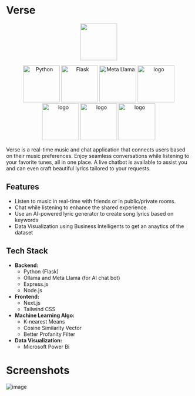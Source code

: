 # Verse

<p align="center">
 
<img src="https://github.com/user-attachments/assets/dae7cb10-8d33-48b8-b8f2-4037b1003914" width="100" />
</p>
<p align="center">

<img src="https://img.shields.io/badge/Python-3776AB?style=for-the-badge&logo=python&logoColor=white" alt="Python" width="100" />
<img src="https://img.shields.io/badge/Flask-000000?style=for-the-badge&logo=flask&logoColor=white" alt="Flask" width="100" />
<img src="https://img.shields.io/badge/Meta Llama-5C2D91?style=for-the-badge&logo=microsoft-azure&logoColor=white" alt="Meta Llama" width="100" />
  <img src="https://img.shields.io/badge/Node.js-43853D?style=for-the-badge&logo=node.js&logoColor=white" alt="logo" width="100" />
   <img src="https://img.shields.io/badge/JavaScript-323330?style=for-the-badge&logo=javascript&logoColor=F7DF1E" alt="logo" width="100" />

   <img src="https://img.shields.io/badge/-ReactJs-61DAFB?logo=react&logoColor=white&style=for-the-badge" alt="logo" width="100" />
  <img src="https://img.shields.io/badge/Tailwind_CSS-38B2AC?style=for-the-badge&logo=tailwind-css&logoColor=white" alt="logo" width="100" />
  </p>
<P>Verse is a real-time music and chat application that connects users based on their music preferences. Enjoy seamless conversations while listening to your favorite tunes, all in one place. A live chatbot is available to assist you and can even craft beautiful lyrics tailored to your requests.</P>

  ## Features
  - Listen to music in real-time with friends or in public/private rooms.
  - Chat while listening to enhance the shared experience.
  - Use an AI-powered lyric generator to create song lyrics based on keywords
  - Data Visualization using Business Intelligents to get an anaytics of the dataset



  ## Tech Stack
- **Backend:** 
  - Python (Flask)
  - Ollama and Meta Llama (for AI chat bot)
  - Express.js
  - Node.js
- **Frontend:** 
  - Next.js
  - Tailwind CSS
- **Machine Learning Algo:**
  - K-nearest Means
  - Cosine Similarity Vector
  - Better Profanity Filter
- **Data Visualization:**
  - Microsoft Power Bi
  

 # Screenshots 

 ![image](https://github.com/user-attachments/assets/d07cb432-b1f6-4fa4-9d63-11c350735da3)

